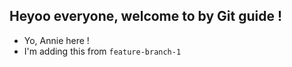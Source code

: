 ## Heyoo everyone, welcome to by Git guide !

- Yo, Annie here !
- I'm adding this from `feature-branch-1`